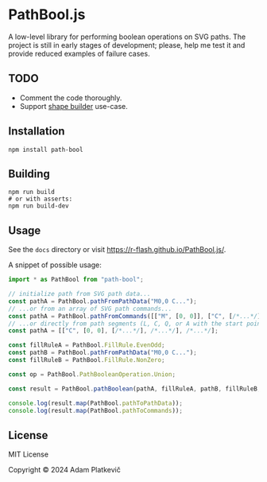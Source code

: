 # PathBool.js

A low-level library for performing boolean operations on SVG paths.
The project is still in early stages of development;
please, help me test it and provide reduced examples of failure cases.

## TODO

- Comment the code thoroughly.
- Support [shape builder](https://media.inkscape.org/media/news/uploads/1-3-shape-builder-ssr_gy8C0ba.webp) use-case.

## Installation

```shell
npm install path-bool
```

## Building

```shell
npm run build
# or with asserts:
npm run build-dev
```

## Usage

See the `docs` directory or visit <https://r-flash.github.io/PathBool.js/>.

A snippet of possible usage:

```ts
import * as PathBool from "path-bool";

// initialize path from SVG path data...
const pathA = PathBool.pathFromPathData("M0,0 C...");
// ...or from an array of SVG path commands...
const pathA = PathBool.pathFromCommands([["M", [0, 0]], ["C", [/*...*/], /*...*/]/*...*/]);
// ...or directly from path segments (L, C, Q, or A with the start point prepended)
const pathA = [["C", [0, 0], [/*...*/], /*...*/], /*...*/];

const fillRuleA = PathBool.FillRule.EvenOdd;
const pathB = PathBool.pathFromPathData("M0,0 C...");
const fillRuleB = PathBool.FillRule.NonZero;

const op = PathBool.PathBooleanOperation.Union;

const result = PathBool.pathBoolean(pathA, fillRuleA, pathB, fillRuleB, op);

console.log(result.map(PathBool.pathToPathData));
console.log(result.map(PathBool.pathToCommands));
```

## License

MIT License

Copyright © 2024 Adam Platkevič
